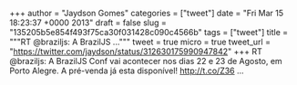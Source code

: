 
+++
author = "Jaydson Gomes"
categories = ["tweet"]
date = "Fri Mar 15 18:23:37 +0000 2013"
draft = false
slug = "135205b5e854f493f75ca30f031428c090c4566b"
tags = ["tweet"]
title = """RT @braziljs: A BrazilJS ..."""
tweet = true
micro = true
tweet_url = "https://twitter.com/jaydson/status/312630175990947842"
+++
RT @braziljs: A BrazilJS Conf vai acontecer nos dias 22 e 23 de Agosto, em Porto Alegre. A pré-venda já esta disponível! http://t.co/Z36 ...
